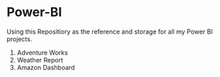 # Power-BI
Using this Repositiory as the reference and storage for all my Power BI projects.

1. Adventure Works
2. Weather Report
3. Amazon Dashboard
   
